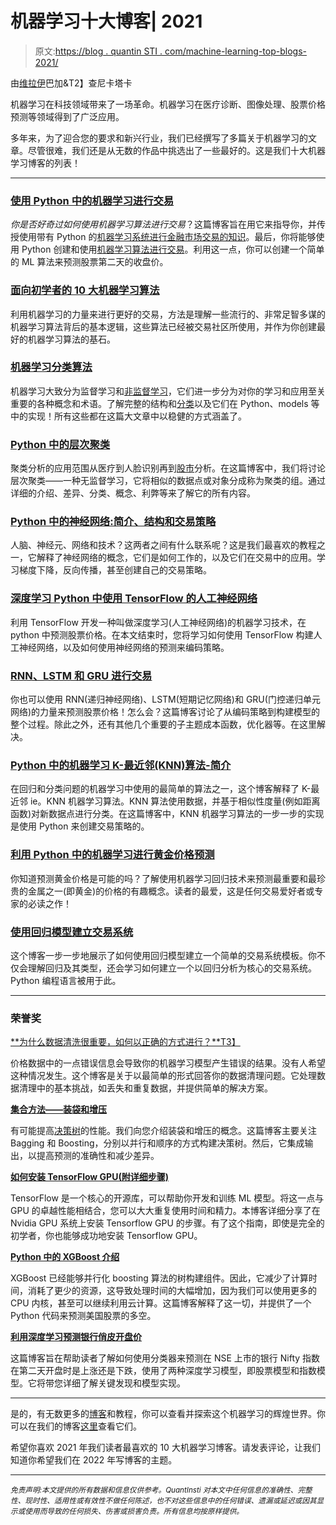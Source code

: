 # 机器学习十大博客| 2021

> 原文:[https://blog . quantin STI . com/machine-learning-top-blogs-2021/](https://blog.quantinsti.com/machine-learning-top-blogs-2021/)

由[维拉伊](https://www.linkedin.com/in/virajbhagat/)巴加&T2】查尼卡塔卡

机器学习在科技领域带来了一场革命。机器学习在医疗诊断、图像处理、股票价格预测等领域得到了广泛应用。

多年来，为了迎合您的要求和新兴行业，我们已经撰写了多篇关于机器学习的文章。尽管很难，我们还是从无数的作品中挑选出了一些最好的。这是我们十大机器学习博客的列表！

* * *

### [使用 Python 中的机器学习进行交易](/trading-using-machine-learning-python/)

*你是否好奇过如何使用机器学习算法进行交易*？这篇博客旨在用它来指导你，并传授使用带有 Python 的[机器学习系统进行金融市场交易的知识](https://quantra.quantinsti.com/course/python-machine-learning)。最后，你将能够使用 Python 创建和使用[机器学习算法进行交易](https://quantra.quantinsti.com/course/introduction-to-machine-learning-for-trading)。利用这一点，你可以创建一个简单的 ML 算法来预测股票第二天的收盘价。

### [面向初学者的 10 大机器学习算法](/top-10-machine-learning-algorithms-beginners/)

利用机器学习的力量来进行更好的交易，方法是理解一些流行的、非常足智多谋的机器学习算法背后的基本逻辑，这些算法已经被交易社区所使用，并作为你创建最好的机器学习算法的基石。

### [机器学习分类算法](/machine-learning-classification/)

机器学习大致分为监督学习和[非监督学习](https://quantra.quantinsti.com/course/unsupervised-learning-trading)，它们进一步分为对你的学习和应用至关重要的各种概念和术语。了解完整的结构和[分类](https://quantra.quantinsti.com/course/trading-machine-learning-classification-svm)以及它们在 Python、models 等中的实现！所有这些都在这篇大文章中以稳健的方式涵盖了。

### [Python 中的层次聚类](/hierarchical-clustering-python/)

聚类分析的应用范围从医疗到人脸识别再到[股市](https://quantra.quantinsti.com/course/getting-market-data)分析。在这篇博客中，我们将讨论层次聚类——一种无监督学习，它将相似的数据点或对象分成称为聚类的组。通过详细的介绍、差异、分类、概念、利弊等来了解它的所有内容。

### [Python 中的神经网络:简介、结构和交易策略](/neural-network-python/)

人脑、神经元、网络和技术？这两者之间有什么联系呢？这是我们最喜欢的教程之一，它解释了神经网络的概念，它们是如何工作的，以及它们在交易中的应用。学习梯度下降，反向传播，甚至创建自己的交易策略。

### [深度学习 Python 中使用 TensorFlow 的人工神经网络](/deep-learning-artificial-neural-network-tensorflow-python/)

利用 TensorFlow 开发一种叫做深度学习(人工神经网络)的机器学习技术，在 python 中预测股票价格。在本文结束时，您将学习如何使用 TensorFlow 构建人工神经网络，以及如何使用神经网络的预测来编码策略。

### [RNN、LSTM 和 GRU 进行交易](/rnn-lstm-gru-trading/)

你也可以使用 RNN(递归神经网络)、LSTM(短期记忆网络)和 GRU(门控递归单元网络)的力量来预测股票价格！怎么会？这篇博客讨论了从编码策略到构建模型的整个过程。除此之外，还有其他几个重要的子主题成本函数，优化器等。在这里解决。

### [Python 中的机器学习 K-最近邻(KNN)算法-简介](/machine-learning-k-nearest-neighbors-knn-algorithm-python/)

在回归和分类问题的机器学习中使用的最简单的算法之一，这个博客解释了 K-最近邻 ie。KNN 机器学习算法。KNN 算法使用数据，并基于相似性度量(例如距离函数)对新数据点进行分类。在这篇博客中，KNN 机器学习算法的一步一步的实现是使用 Python 来创建交易策略的。

### [利用 Python 中的机器学习进行黄金价格预测](/gold-price-prediction-using-machine-learning-python/)

你知道预测黄金价格是可能的吗？了解使用机器学习回归技术来预测最重要和最珍贵的金属之一(即黄金)的价格的有趣概念。读者的最爱，这是任何交易爱好者或专家的必读之作！

### [使用回归模型建立交易系统](/regression-trading-system/)

这个博客一步一步地展示了如何使用回归模型建立一个简单的交易系统模板。你不仅会理解回归及其类型，还会学习如何建立一个以回归分析为核心的交易系统。Python 编程语言被用于此。

* * *

### 荣誉奖

[**为什么数据清洗很重要，如何以正确的方式进行？**T3】](/data-cleaning/)

价格数据中的一点错误信息会导致你的机器学习模型产生错误的结果。没有人希望这种情况发生。这个博客是关于以最简单的形式回答你的数据清理问题。它处理数据清理中的基本挑战，如丢失和重复数据，并提供简单的解决方案。

[**集合方法——装袋和增压**](/ensemble-methods-bagging-boosting/)

有可能提高[决策树](https://quantra.quantinsti.com/course/decision-trees-analysis-trading-ernest-chan)的性能。我们向您介绍装袋和增压的概念。这篇博客主要关注 Bagging 和 Boosting，分别以并行和顺序的方式构建决策树。然后，它集成输出，以提高预测的准确性和减少差异。

[**如何安装 TensorFlow GPU(附详细步骤)**](/install-tensorflow-gpu/)

TensorFlow 是一个核心的开源库，可以帮助你开发和训练 ML 模型。将这一点与 GPU 的卓越性能相结合，您可以大大重复使用时间和精力。本博客详细分享了在 Nvidia GPU 系统上安装 Tensorflow GPU 的步骤。有了这个指南，即使是完全的初学者，你也能够成功地安装 Tensorflow GPU。

[**Python 中的 XGBoost 介绍**](/xgboost-python/)

XGBoost 已经能够并行化 boosting 算法的树构建组件。因此，它减少了计算时间，消耗了更少的资源，这导致处理时间的大幅增加，因为我们可以使用更多的 CPU 内核，甚至可以继续利用云计算。这篇博客解释了这一切，并提供了一个 Python 代码来预测美国股票的多空。

[**利用深度学习预测银行俏皮开盘价**](/predict-bank-nifty-open-price-deep-learning-epat-project-balamurugan/)

这篇博客旨在帮助读者了解如何使用分类器来预测在 NSE 上市的银行 Nifty 指数在第二天开盘时是上涨还是下跌，使用了两种深度学习模型，即股票模型和指数模型。它将带您详细了解关键发现和模型实现。

* * *

是的，有无数更多的[博客](/unconventional-guide-best-websites-quants/)和教程，你可以查看并探索这个机器学习的辉煌世界。你可以在我们的博客[这里](/tag/machine-learning/)查看它们。

希望你喜欢 2021 年我们读者最喜欢的 10 大机器学习博客。请发表评论，让我们知道你希望我们在 2022 年写博客的主题。

* * *

*<small>免责声明:本文提供的所有数据和信息仅供参考。QuantInsti 对本文中任何信息的准确性、完整性、现时性、适用性或有效性不做任何陈述，也不对这些信息中的任何错误、遗漏或延迟或因其显示或使用而导致的任何损失、伤害或损害负责。所有信息均按原样提供。</small>*